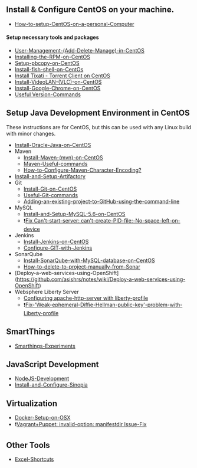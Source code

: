 ## Install & Configure CentOS on your machine.
* [How-to-setup-CentOS-on-a-personal-Computer](https://github.com/asishrs/notes/wiki/How-to-setup-CentOS-on-a-personal-Computer)

#### Setup necessary tools and packages
* [User-Management-(Add-Delete-Manage)-in-CentOS](https://github.com/asishrs/notes/wiki/User-Management-(Add-Delete-Manage)-in-CentOS)
* [Installing-the-RPM-on-CentOS](https://github.com/asishrs/notes/wiki/Installing-the-RPM-on-CentOS)
* [Setup-pbcopy-on-CentOS](https://github.com/asishrs/notes/wiki/Setup-pbcopy-on-CentOS)
* [Install-fish-shell-on-CentOs](https://github.com/asishrs/notes/wiki/Install-fish-shell-on-CentOs)
* [Install Tixati - Torrent Client on CentOS](https://github.com/asishrs/notes/wiki/Install-Tixati---Torrent-Client-on-CentOS)
* [Install-VideoLAN-(VLC)-on-CentOS](https://github.com/asishrs/notes/wiki/Install-VideoLAN-(VLC)-on-CentOS)
* [Install-Google-Chrome-on-CentOS](https://github.com/asishrs/notes/wiki/Install-Google-Chrome-on-CentOS)
* [Useful Version-Commands](https://github.com/asishrs/notes/wiki/Version-Commands)

## Setup Java Development Environment in CentOS
These instructions are for CentOS, but this can be used with any Linux build with minor changes.
* [Install-Oracle-Java-on-CentOS](https://github.com/asishrs/notes/wiki/Install-Oracle-Java-on-CentOS)
* Maven
	* [Install-Maven-(mvn)-on-CentOS](https://github.com/asishrs/notes/wiki/Install-Maven-(mvn)-on-CentOS)
  	* [Maven-Useful-commands](https://github.com/asishrs/notes/wiki/Maven-Useful-commands)
  	* [How-to-Configure-Maven-Character-Encoding?](https://github.com/asishrs/notes/wiki/How-to-Configure-Maven-Character-Encoding%3F)
* [Install-and-Setup-Artifactory](https://github.com/asishrs/notes/wiki/Install-and-Setup-Artifactory---Repo)
* Git
	* [Install-Git-on-CentOS](https://github.com/asishrs/notes/wiki/Install-Git-on-CentOS)
	* [Useful-Git-commands](https://github.com/asishrs/notes/wiki/Useful-Git-commands)
	* [Adding-an-existing-project-to-GitHub-using-the-command-line](https://github.com/asishrs/notes/wiki/Adding-an-existing-project-to-GitHub-using-the-command-line)
* MySQL
	* [Install-and-Setup-MySQL-5.6-on-CentOS](https://github.com/asishrs/notes/wiki/Install-and-Setup-MySQL-5.6-on-CentOS)
	* :heavy_exclamation_mark:[Fix Can't-start-server: can't-create-PID-file:-No-space-left-on-device](https://github.com/asishrs/notes/wiki/Fix-Issue---Can't-start-server:-can't-create-PID-file:-No-space-left-on-device)
* Jenkins
	* [Install-Jenkins-on-CentOS](https://github.com/asishrs/notes/wiki/Install-Jenkins-on-CentOS)
	* [Configure-GIT-with-Jenkins](https://github.com/asishrs/notes/wiki/Configure-GIT-with-Jenkins)
* SonarQube
	* [Install-SonarQube-with-MySQL-database-on-CentOS](https://github.com/asishrs/notes/wiki/Install-SonarQube-with-MySQL-database-on-CentOS)
	* [How-to-delete-to-project-manually-from-Sonar](https://github.com/asishrs/notes/wiki/How-to-delete-to-project-manually-from-Sonar)
* [Deploy-a-web-services-using-OpenShift] (https://github.com/asishrs/notes/wiki/Deploy-a-web-services-using-OpenShift)
* Websphere Liberty Server
	* [ Configuring apache-http-server with liberty-profile](https://github.com/asishrs/notes/wiki/Apache-Http-Server---liberty-profile)
	* :heavy_exclamation_mark:[Fix-'Weak-ephemeral-Diffie-Hellman-public-key'-problem-with-Liberty-profile](https://github.com/asishrs/notes/wiki/Fix-'Weak-ephemeral-Diffie-Hellman-public-key'-problem-with-Liberty-profile)

## SmartThings
* [Smarthings-Experiments](https://github.com/asishrs/notes/wiki/Smarthings-Experiments)

## JavaScript Development
* [NodeJS-Development](https://github.com/asishrs/notes/wiki/NodeJS-Development)
* [Install-and-Configure-Sinopia](https://github.com/asishrs/notes/wiki/Install-and-Configure-Sinopia)

## Virtualization
* [Docker-Setup-on-OSX](https://github.com/asishrs/notes/wiki/Docker-Setup-on-OSX)
* :heavy_exclamation_mark:[Vagrant+Puppet: invalid-option: manifestdir Issue-Fix](https://github.com/asishrs/notes/wiki/Vagrant---Puppet---invalid-option:---manifestdir---Fix)

## Other Tools
* [Excel-Shortcuts](https://github.com/asishrs/notes/wiki/Excel-Shortcuts)
